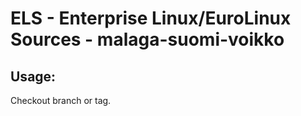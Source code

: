 # ELS - Enterprise Linux/EuroLinux Sources - malaga-suomi-voikko 
## Usage:
  Checkout branch or tag.
